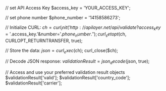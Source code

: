 // set API Access Key
$access_key = 'YOUR_ACCESS_KEY';

// set phone number
$phone_number = '14158586273';

// Initialize CURL:
$ch = curl_init('http://apilayer.net/api/validate?access_key='.$access_key.'&number='.$phone_number.'');  
curl_setopt($ch, CURLOPT_RETURNTRANSFER, true);

// Store the data:
$json = curl_exec($ch);
curl_close($ch);

// Decode JSON response:
$validationResult = json_decode($json, true);

// Access and use your preferred validation result objects
$validationResult['valid'];
$validationResult['country_code'];
$validationResult['carrier'];

